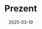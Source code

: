 ---  
layout: startup_page  
title: "Prezent"  
id: "prezent.ai"  
permalink: "/prezentprezent.ai03192025/"  
website: "https://www.prezent.ai/"  
funding_round: "Series A"  
funding_amount: "$20M"  
investors: "Greycroft, Zoom Ventures, Emergent Ventures, WestWave, True Global Ventures (TGV), Manulife Ventures, Alumni Ventures"  
about: "Prezent empowers users to create slide decks using generative AI. Their AI assistant, Astrid, helps users upload assets and documents, providing context and suggestions. The company targets Fortune 2000 companies, focusing on biopharma and tech industries, and offers a service for creating professional-grade presentations."  
markets: "AI, Enterprise Software"  
hq: "Los Altos, California, United States"  
founded_year: "2021"  
linkedin: "https://www.linkedin.com/company/prezent-ai"  
twitter: "https://twitter.com/ThePrezentai"  
instagram: ""  
facebook: "https://www.facebook.com/prezentai"  
crunchbase: "https://www.crunchbase.com/organization/o-prezent-ai"  
pitchbook: "https://pitchbook.com/profiles/company/471458-53"  

date_display: "19-Mar-2025"  
date: "2025-03-19"

# SEO Optimization  
meta_title: "Prezent - Series A Funding ($20M)"  
meta_description: "Prezent, Prezent empowers users to create slide decks using generative AI. Their AI assistant, Astrid, helps users upload assets and documents, providing conte..."  
meta_keywords: "Prezent, AI, Enterprise Software, Series A funding"  
canonical_url: "https://startup.projectstartups.com/prezentprezent.ai03192025/"  
---